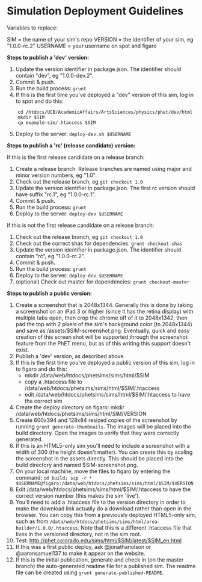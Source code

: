 **Simulation Deployment Guidelines**
=============

Variables to replace:

SIM = the name of your sim's repo
VERSION = the identifier of your sim, eg "1.0.0-rc.2"
USERNAME = your username on spot and figaro

**Steps to publish a 'dev' version:**

1. Update the version identifier in package.json. The identifier should contain "dev", eg "1.0.0-dev.2".
2. Commit & push.
3. Run the build process: `grunt`
4. If this is the first time you've deployed a "dev" version of this sim, log in to spot and do this:
```
    cd /htdocs/UCB/AcademicAffairs/ArtsSciences/physics/phet/dev/html
    mkdir $SIM
    cp example-sim/.htaccess $SIM
```
5. Deploy to the server: `deploy-dev.sh $USERNAME`

**Steps to publish a 'rc' (release candidate) version:**

If this is the first release candidate on a release branch:

1. Create a release branch. Release branches are named using major and minor version numbers, eg "1.0".
2. Check out the release branch, eg `git checkout 1.0`
3. Update the version identifier in package.json. The first rc version should have suffix "rc.1", eg "1.0.0-rc.1".
4. Commit & push.
5. Run the build process: `grunt`
6. Deploy to the server: `deploy-dev $USERNAME`

If this is not the first release candidate on a release branch:

1. Check out the release branch, eg `git checkout 1.0`
2. Check out the correct shas for dependencies: `grunt checkout-shas`
3. Update the version identifier in package.json. The identifier should contain "rc", eg "1.0.0-rc.2".
4. Commit & push.
5. Run the build process: `grunt`
6. Deploy to the server: `deploy-dev $USERNAME`
7. (optional) Check out master for dependencies: `grunt checkout-master`

**Steps to publish a public version:**

1. Create a screenshot that is 2048x1344.  Generally this is done by taking a screenshot on an iPad 3 or higher (since
it has the retina display) with multiple tabs open, then crop the chrome off of it to 2048x1342, then pad the top with 2
pixels of the sim's background color (to 2048x1344) and save as /assets/$SIM-screenshot.png.  Eventually, quick and easy
creation of this screen shot will be supported through the screenshot feature from the PhET menu, but as of this writing
this support doesn't exist.
2. Publish a 'dev' version, as described above.
3. If this is the first time you've deployed a public version of this sim, log in to figaro and do this:
   + mkdir /data/web/htdocs/phetsims/sims/html/$SIM
   + copy a .htaccess file to /data/web/htdocs/phetsims/sims/html/$SIM/.htaccess
   + edit /data/web/htdocs/phetsims/sims/html/$SIM/.htaccess to have the correct sim
4. Create the deploy directory on figaro:
mkdir /data/web/htdocs/phetsims/sims/html/$SIM/$VERSION
5. Create 600x394 and 128x84 resized copies of the screenshot by running ```grunt generate-thumbnails```.  The images
will be placed into the build directory.  Open the images to verify that they were correctly generated.
6. If this is an HTML5-only sim you'll need to include a screenshot with a width of 300 (the height doesn't matter).
 You can create this by scaling the screenshot in the assets directly.  This should be placed into the build directory
 and named $SIM-screenshot.png.
7. On your local machine, move the files to figaro by entering the command:
```cd build; scp -r * $USERNAME@figaro:/data/web/htdocs/phetsims/sims/html/$SIM/$VERSION```
8. Edit /data/web/htdocs/phetsims/sims/html/$SIM/.htaccess to have the correct version number (this makes the sim
'live').
9. You'll need to add a .htaccess file to the version directory in order to make the download link actually do a download rather than open in the browser. You can copy this from a previously deployed HTML5-only sim, such as from ```/data/web/htdocs/phetsims/sims/html/area-builder/1.0.0/.htaccess```.  Note that this is a different .htaccess file that lives in the versioned directory, not in the sim root.
10. Test: http://phet.colorado.edu/sims/html/$SIM/latest/$SIM_en.html
11. If this was a first public deploy, ask @jonathanolson or @aaronsamuel137 to make it appear on the website.
12. If this is the initial publication, generate and check in (on the master branch) the auto-generated readme file for a published sim.  The readme file can be created using ```grunt generate-published-README```.

